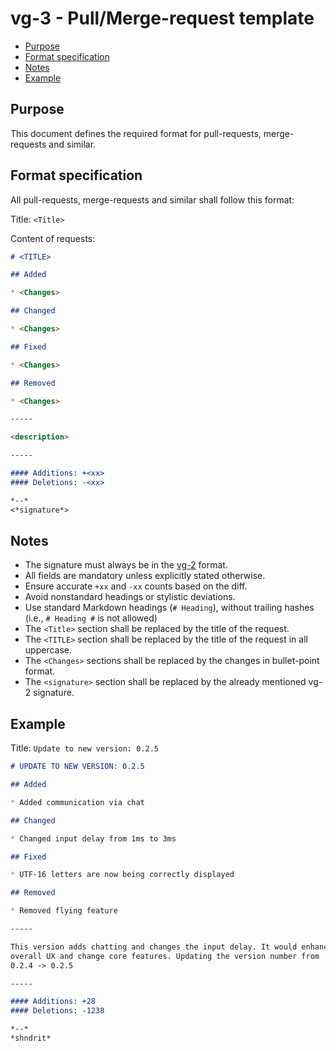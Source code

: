# vg-3 - Pull/Merge-request template

* [Purpose](#purpose)
* [Format specification](#format-specification)
* [Notes](#notes)
* [Example](#example)

## Purpose

This document defines the required format for pull-requests, merge-requests and
similar.

## Format specification

All pull-requests, merge-requests and similar shall follow this format:

Title: `<Title>`

Content of requests:

```markdown
# <TITLE>

## Added

* <Changes>

## Changed

* <Changes>

## Fixed

* <Changes>

## Removed

* <Changes>

-----

<description>

-----

#### Additions: +<xx>
#### Deletions: -<xx>

*--*
<*signature*>
```

## Notes

* The signature must always be in the [vg-2](vg-2.md) format.
* All fields are mandatory unless explicitly stated otherwise.
* Ensure accurate `+xx` and `-xx` counts based on the diff.
* Avoid nonstandard headings or stylistic deviations.
* Use standard Markdown headings (`# Heading`), without trailing hashes
  (i.e., `# Heading #` is not allowed)
* The `<Title>` section shall be replaced by the title of the request.
* The `<TITLE>` section shall be replaced by the title of the request in all
  uppercase.
* The `<Changes>` sections shall be replaced by the changes in bullet-point
  format.
* The `<signature>` section shall be replaced by the already mentioned vg-2
  signature.

## Example

Title: `Update to new version: 0.2.5`

```markdown
# UPDATE TO NEW VERSION: 0.2.5

## Added

* Added communication via chat

## Changed

* Changed input delay from 1ms to 3ms

## Fixed

* UTF-16 letters are now being correctly displayed

## Removed

* Removed flying feature

-----

This version adds chatting and changes the input delay. It would enhance the
overall UX and change core features. Updating the version number from
0.2.4 -> 0.2.5

-----

#### Additions: +28
#### Deletions: -1238

*--*
*shndrit*
```
